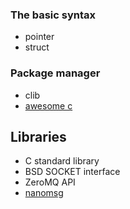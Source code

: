 ### The basic syntax

- pointer
- struct



### Package manager

- clib
- [awesome c](https://notabug.org/koz.ross/awesome-c)



## Libraries

- C standard library
- BSD SOCKET interface
- ZeroMQ API
- [nanomsg](https://github.com/nanomsg/nanomsg)
